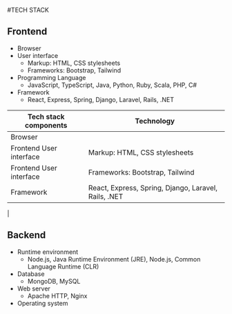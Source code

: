#TECH STACK

## Frontend
- Browser
- User interface
  - Markup: HTML, CSS stylesheets
  - Frameworks: Bootstrap, Tailwind
- Programming Language
  - JavaScript, TypeScript, Java, Python, Ruby, Scala, PHP, C# 
- Framework
  - React, Express, Spring, Django, Laravel, Rails, .NET

| Tech stack components | Technology |
| --- | --- |
| Browser
| Frontend User interface | Markup: HTML, CSS stylesheets 
| Frontend User interface | Frameworks: Bootstrap, Tailwind |
|Framework|React, Express, Spring, Django, Laravel, Rails, .NET
|

## Backend
- Runtime environment
  - Node.js, Java Runtime Environment (JRE), Node.js, Common Language Runtime (CLR) 
- Database 
  - MongoDB, MySQL
- Web server
  - Apache HTTP, Nginx 
- Operating system 
